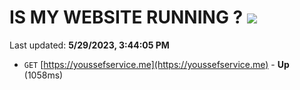 # IS MY WEBSITE RUNNING ? [![](https://img.shields.io/static/v1?label=Sponsor&message=%E2%9D%A4&logo=GitHub&color=%23fe8e86)](https://github.com/sponsors/<username>)

Last updated: **5/29/2023, 3:44:05 PM**

- `GET` [https://youssefservice.me](https://youssefservice.me) - **Up** (1058ms)
